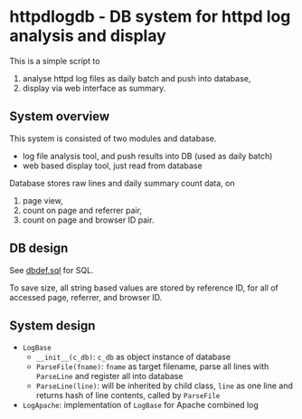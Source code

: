 # httpdlogdb - DB system for httpd log analysis and display

This is a simple script to 
1) analyse httpd log files as daily batch and push into database, 
2) display via web interface as summary.

## System overview

This system is consisted of two modules and database.

- log file analysis tool, and push results into DB (used as daily batch)
- web based display tool, just read from database

Database stores raw lines and daily summary count data, on 
1) page view, 
2) count on page and referrer pair, 
3) count on page and browser ID pair.

## DB design

See [dbdef.sql](dbdef.sql) for SQL.

To save size, all string based values are stored by reference ID, 
for all of accessed page, referrer, and browser ID.

## System design

- `LogBase`
  - `__init__(c_db)`: `c_db` as object instance of database
  - `ParseFile(fname)`: `fname` as target filename, parse all lines with `ParseLine` and register all into database
  - `ParseLine(line)`: will be inherited by child class, `line` as one line and returns hash of line contents, called by `ParseFile`
- `LogApache`: implementation of `LogBase` for Apache combined log

